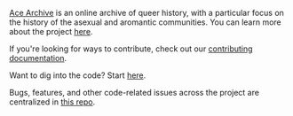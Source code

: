 [Ace Archive](https://acearchive.lgbt) is an online archive of queer history,
with a particular focus on the history of the asexual and aromantic
communities. You can learn more about the project
[here](https://acearchive.lgbt/about/).

If you're looking for ways to contribute, check out our [contributing
documentation](https://acearchive.lgbt/contribute/).

Want to dig into the code? Start
[here](https://github.com/acearchive/acearchive.lgbt#readme).

Bugs, features, and other code-related issues across the project are
centralized in [this
repo](https://github.com/acearchive/acearchive.lgbt/issues).
